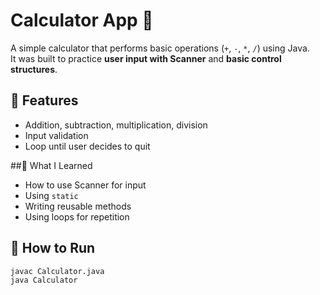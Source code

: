 
# Calculator App 🧮

A simple calculator that performs basic operations (`+`, `-`, `*`, `/`) using Java.  
It was built to practice **user input with Scanner** and **basic control structures**.

## 📝 Features
- Addition, subtraction, multiplication, division
- Input validation
- Loop until user decides to quit

##📖 What I Learned 
- How to use Scanner for input 
- Using `static`
- Writing reusable methods 
- Using loops for repetition

## 🚀 How to Run
```bash
javac Calculator.java
java Calculator

